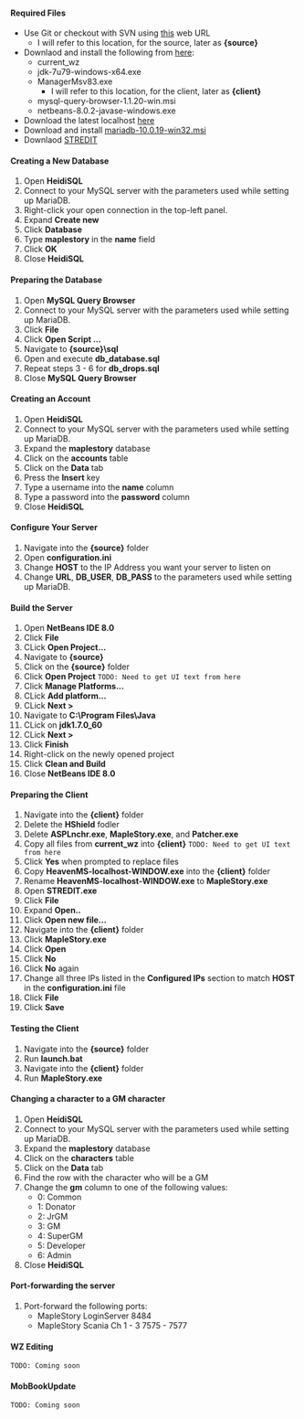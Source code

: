 #### Required Files
 * Use Git or checkout with SVN using [this](https://github.com/ryantpayton/MapleStory.git) web URL
   * I will refer to this location, for the source, later as **{source}**
 * Downlaod and install the following from [here](https://drive.google.com/drive/folders/0BzDsHSr-0V4MYVJ0TWIxd05hYUk):
   * current_wz
   * jdk-7u79-windows-x64.exe
   * ManagerMsv83.exe
     * I will refer to this location, for the client, later as **{client}**
   * mysql-query-browser-1.1.20-win.msi
   * netbeans-8.0.2-javase-windows.exe
 * Download the latest localhost [here](https://hostr.co/tsYsQzzV6xT0)
 * Download and install [mariadb-10.0.19-win32.msi](https://downloads.mariadb.org/mariadb/10.0.19/)
 * Downlaod [STREDIT](http://www.craftnet.nl/Downloads/)

#### Creating a New Database
 1. Open **HeidiSQL**
 2. Connect to your MySQL server with the parameters used while setting up MariaDB.
 3. Right-click your open connection in the top-left panel.
 4. Expand **Create new**
 5. Click **Database**
 6. Type **maplestory** in the **name** field
 7. Click **OK**
 8. Close **HeidiSQL**

#### Preparing the Database
 1. Open **MySQL Query Browser**
 2. Connect to your MySQL server with the parameters used while setting up MariaDB.
 3. Click **File**
 4. Click **Open Script ...**
 5. Navigate to **{source}\sql**
 6. Open and execute **db_database.sql**
 7. Repeat steps 3 - 6 for **db_drops.sql**
 8. Close **MySQL Query Browser**

#### Creating an Account
 1. Open **HeidiSQL**
 2. Connect to your MySQL server with the parameters used while setting up MariaDB.
 3. Expand the **maplestory** database
 4. Click on the **accounts** table
 5. Click on the **Data** tab
 6. Press the **Insert** key
 7. Type a username into the **name** column
 8. Type a password into the **password** column
 9. Close **HeidiSQL**

#### Configure Your Server
 1. Navigate into the **{source}** folder
 2. Open **configuration.ini**
 3. Change **HOST** to the IP Address you want your server to listen on
 4. Change **URL**, **DB_USER**, **DB_PASS** to the parameters used while setting up MariaDB.

#### Build the Server
 1. Open **NetBeans IDE 8.0**
 2. Click **File**
 3. CLick **Open Project...**
 4. Navigate to **{source}**
 5. Click on the **{source}** folder
 5. Click **Open Project**
```TODO: Need to get UI text from here```
 6. Click **Manage Platforms...**
 7. CLick **Add platform...**
 8. CLick **Next >**
 8. Navigate to **C:\Program Files\Java**
 9. CLick on **jdk1.7.0_60**
 10. CLick **Next >**
 11. Click **Finish**
 12. Right-click on the newly opened project
 13. Click **Clean and Build**
 14. Close **NetBeans IDE 8.0**

#### Preparing the Client
 1. Navigate into the **{client}** folder
 2. Delete the **HShield** fodler
 3. Delete **ASPLnchr.exe**, **MapleStory.exe**, and **Patcher.exe**
 4. Copy all files from **current_wz** into **{client}**
```TODO: Need to get UI text from here```
 5. Click **Yes** when prompted to replace files
 6. Copy **HeavenMS-localhost-WINDOW.exe** into the **{client}** folder
 7. Rename **HeavenMS-localhost-WINDOW.exe** to **MapleStory.exe**
 7. Open **STREDIT.exe**
 8. Click **File**
 9. Expand **Open..**
 10. Click **Open new file...**
 11. Navigate into the **{client}** folder
 12. Click **MapleStory.exe**
 13. Click **Open**
 14. Click **No**
 15. Click **No** again
 16. Change all three IPs listed in the **Configured IPs** section to match **HOST** in the **configuration.ini** file
 17. Click **File**
 18. Click **Save**

#### Testing the Client
 1. Navigate into the **{source}** folder
 2. Run **launch.bat**
 3. Navigate into the **{client}** folder
 4. Run **MapleStory.exe**

#### Changing a character to a GM character
 1. Open **HeidiSQL**
 2. Connect to your MySQL server with the parameters used while setting up MariaDB.
 3. Expand the **maplestory** database
 4. Click on the **characters** table
 5. Click on the **Data** tab
 6. Find the row with the character who will be a GM
 7. Change the **gm** column to one of the following values:
    * 0: Common
    * 1: Donator
    * 2: JrGM
    * 3: GM
    * 4: SuperGM
    * 5: Developer
    * 6: Admin
 8. Close **HeidiSQL**

#### Port-forwarding the server
 1. Port-forward the following ports:
    * MapleStory LoginServer 8484
    * MapleStory Scania Ch 1 - 3 7575 - 7577

#### WZ Editing
```TODO: Coming soon```

#### MobBookUpdate
```TODO: Coming soon```
